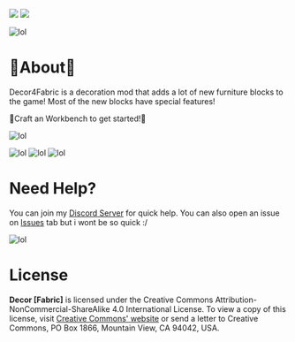 [![](https://img.shields.io/discord/839440449147240489?color=5865F2&label=Discord&logo=Discord&logoColor=5865F2&style=for-the-badge)](https://discord.gg/VSgTpTGZ8A) [![](https://shields.io/badge/CurseForge-Click%20Here-F16436?logo=curseforge&style=for-the-badge&logoColor=F16436)](https://www.curseforge.com/minecraft/mc-mods/decor4fabric)

![lol](https://i.imgur.com/c55LQc6.png)

# 🔎About🔎
Decor4Fabric is a decoration mod that adds a lot of new furniture blocks to the game!
Most of the new blocks have special features!

🔨Craft an Workbench to get started!🔨

![lol](https://i.imgur.com/kxeaqV5.png)
  
![lol](https://i.imgur.com/O7BseeC.png)
![lol](https://i.imgur.com/FzCj087.png)
![lol](https://i.imgur.com/OzmR0hz.png)

# Need Help?

You can join my [Discord Server](https://discord.gg/VSgTpTGZ8A) for quick help. You can also open an issue on [Issues](https://github.com/GmsGarcia/decor4fabric/issues) tab but i wont be so quick :/

![lol](https://i.imgur.com/G4VRGsZ.png)

# License

**Decor [Fabric]** is licensed under the Creative Commons Attribution-NonCommercial-ShareAlike 4.0 International License. To view a copy of this license, visit [Creative Commons' website](http://creativecommons.org/licenses/by-nc-sa/4.0/) or send a letter to Creative Commons, PO Box 1866, Mountain View, CA 94042, USA.


